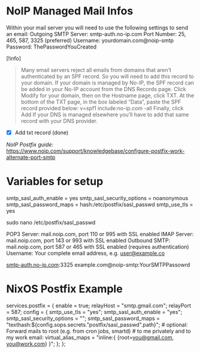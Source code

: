 # NoIP Managed Mail Infos

Within your mail server you will need to use the following settings to send an email:
Outgoing SMTP Server: smtp-auth.no-ip.com
Port Number: 25, 465, 587, 3325 (preferred)
Username: yourdomain.com@noip-smtp
Password: ThePasswordYouCreated

[!info]

> Many email servers reject all emails from domains that aren’t authenticated by an SPF record. So you will need to add this record to your domain.
> If your domain is managed by No-IP, the SPF record can be added in your No-IP account from the DNS Records page. Click Modify for your domain, then on the Hostname page, click TXT. At the bottom of the TXT page, in the box labeled “Data”, paste the SPF record provided below:
> v=spf1 include:no-ip.com -all
> Finally, click Add
> If your DNS is managed elsewhere you’ll have to add that same record with your DNS provider.

- [x] Add txt record (done)

_NoIP Postfix guide_: https://www.noip.com/support/knowledgebase/configure-postfix-work-alternate-port-smtp

# Variables for setup

[smtp-auth.no-ip.com]: 3325

smtp_sasl_auth_enable = yes
smtp_sasl_security_options = noanonymous
smtp_sasl_password_maps = hash:/etc/postfix/sasl_passwd
smtp_use_tls = yes

sudo nano /etc/postfix/sasl_passwd

POP3 Server: mail.noip.com, port 110 or 995 with SSL enabled
IMAP Server: mail.noip.com, port 143 or 993 with SSL enabled
Outbound SMTP: mail.noip.com, port 587 or 465 with SSL enabled (requires authentication)
Username: Your complete email address, e.g. user@example.co

[smtp-auth.no-ip.com]:3325 example.com@noip-smtp:YourSMTPPassowrd

# NixOS Postfix Example

services.postfix = {
enable = true;
relayHost = "smtp.gmail.com";
relayPort = 587;
config = {
smtp_use_tls = "yes";
smtp_sasl_auth_enable = "yes";
smtp_sasl_security_options = "";
smtp_sasl_password_maps = "texthash:${config.sops.secrets."postfix/sasl_passwd".path}"; # optional: Forward mails to root (e.g. from cron jobs, smartd) # to me privately and to my work email:
virtual_alias_maps = "inline:{ {root=you@gmail.com, you@work.com} }";
};
};
